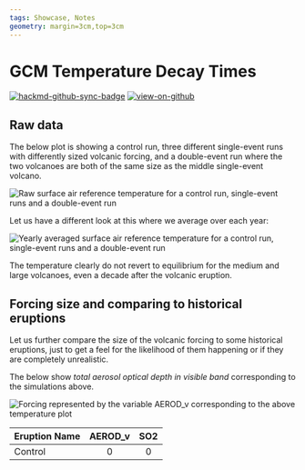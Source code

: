 ```yaml
---
tags: Showcase, Notes
geometry: margin=3cm,top=3cm
---
```


# GCM Temperature Decay Times

[![hackmd-github-sync-badge](https://hackmd.io/j4L-EIhRQqGdl5KmiIZ-_w/badge)](https://hackmd.io/@engeir/S1XVyfNC5)
[![view-on-github](https://img.shields.io/badge/View%20on-GitHub-yellowgreen)](https://github.com/engeir/hack-md-notes/blob/main/gcm_temperature_dacay.md)

## Raw data

The below plot is showing a control run, three different single-event runs with
differently sized volcanic forcing, and a double-event run where the two volcanoes are
both of the same size as the middle single-event volcano.

![Raw surface air reference temperature for a control run, single-event runs and a
double-event
run](https://raw.githubusercontent.com/engeir/hack-md-notes/fa58e16e7d510e15ffe8a589ad09984fb795e327/assets/pic/gcm-temperature-decay/temperature-decay-raw.png
"Raw surface air reference temperature for a control run, single-event runs and a
double-event run")

Let us have a different look at this where we average over each year:

![Yearly averaged surface air reference temperature for a control run, single-event runs
and a double-event
run](https://raw.githubusercontent.com/engeir/hack-md-notes/fa58e16e7d510e15ffe8a589ad09984fb795e327/assets/pic/gcm-temperature-decay/temperature-decay-avg.png
"Yearly averaged surface air reference temperature for a control run, single-event runs
and a double-event run")

The temperature clearly do not revert to equilibrium for the medium and large volcanoes,
even a decade after the volcanic eruption.

## Forcing size and comparing to historical eruptions

Let us further compare the size of the volcanic forcing to some historical eruptions,
just to get a feel for the likelihood of them happening or if they are completely
unrealistic.

The below show _total aerosol optical depth in visible band_ corresponding to the
simulations above.

![Forcing represented by the variable AEROD_v corresponding to the above temperature
plot](https://raw.githubusercontent.com/engeir/hack-md-notes/fa58e16e7d510e15ffe8a589ad09984fb795e327/assets/pic/gcm-temperature-decay/temperature-decay-aerod_v.png
"Forcing represented by the variable AEROD_v corresponding to the above temperature
plot")

| Eruption Name | AEROD_v | SO2 |
| :------------ | :-----: | :-: |
| Control       |    0    |  0  |
